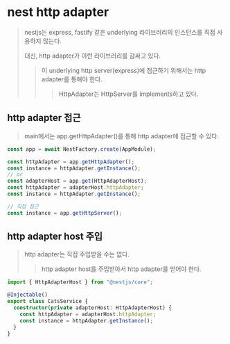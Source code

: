 # nest http adapter

> nestjs는 express, fastify 같은 underlying 라이브러리의 인스턴스를 직접 사용하지 않는다.
>
> 대신, http adapter가 이런 라이브러리를 감싸고 있다.
>
> > 이 underlying http server(express)에 접근하기 위해서는 http adapter를 통해야 한다.
> >
> > > HttpAdapter는 HttpServer를 implements하고 있다.

## http adapter 접근

> main에서는 app.getHttpAdapter()를 통해 http adapter에 접근할 수 있다.

```ts
const app = await NestFactory.create(AppModule);

const httpAdapter = app.getHttpAdapter();
const instance = httpAdapter.getInstance();
// or
const adapterHost = app.get(HttpAdapterHost);
const httpAdapter = adapterHost.httpAdapter;
const instance = httpAdapter.getInstance();

// 직접 접근
const instance = app.getHttpServer();
```

## http adapter host 주입

> http adapter는 직접 주입받을 수는 없다.
>
> > http adapter host를 주입받아서 http adapter를 얻어야 한다.

```ts
import { HttpAdapterHost } from "@nestjs/core";

@Injectable()
export class CatsService {
  constructor(private adapterHost: HttpAdapterHost) {
    const httpAdapter = adapterHost.httpAdapter;
    const instance = httpAdapter.getInstance();
  }
}
```
